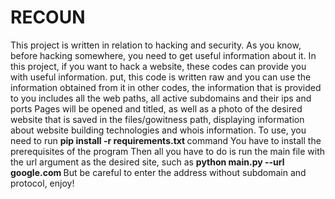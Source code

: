 # RECOUN
This project is written in relation to hacking and security. As you know, before hacking somewhere, you need to get useful information about it.
In this project, if you want to hack a website, these codes can provide you with useful information. 
put, this code is written raw and you can use the information obtained from it in other codes,
the information that is provided to you includes all the web paths, all active subdomains and their ips and ports Pages will be opened and titled,
as well as a photo of the desired website that is saved in the files/gowitness path,
displaying information about website building technologies and whois information.
To use, you need to run
<b>pip install -r requirements.txt </b>
command You have to install the prerequisites of the program
Then all you have to do is run the main file with the url argument as the desired site, such as
<b>python main.py --url google.com </b>
But be careful to enter the address without subdomain and protocol, enjoy!
